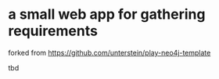 a small web app for gathering requirements
=====================================

forked from https://github.com/unterstein/play-neo4j-template

tbd